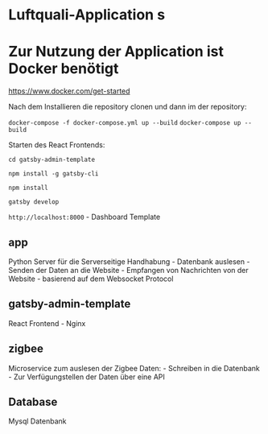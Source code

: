 # Luftquali-Application s

# Zur Nutzung der Application ist Docker benötigt
https://www.docker.com/get-started

Nach dem Installieren die repository clonen und dann im der repository:

`docker-compose -f docker-compose.yml up --build`
`docker-compose up --build`

Starten des React Frontends:

`cd gatsby-admin-template`

`npm install -g gatsby-cli`

`npm install`

`gatsby develop`

`http://localhost:8000` - Dashboard Template

## app
Python Server für die Serverseitige Handhabung
    - Datenbank auslesen
    - Senden der Daten an die Website
    - Empfangen von Nachrichten von der Website
    - basierend auf dem Websocket Protocol


## gatsby-admin-template
React Frontend
    - Nginx 


## zigbee
Microservice zum auslesen der Zigbee Daten:
    - Schreiben in die Datenbank
    - Zur Verfügungstellen der Daten über eine API 


## Database
Mysql Datenbank
